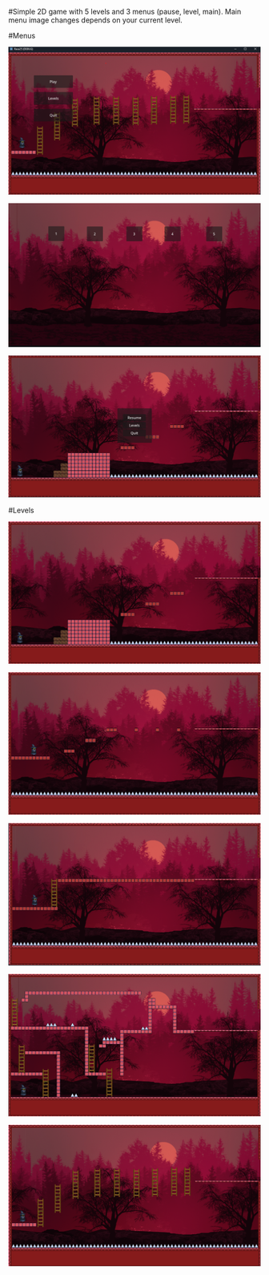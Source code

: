 #Simple 2D game with 5 levels and 3 menus (pause, level, main). Main menu image changes depends on your current level.

#Menus

![Main](Images/main.png)

![Level](Images/levels.png)

![Pause](Images/pause.png)

#Levels

![1](Images/1.png)

![2](Images/2.png)

![3](Images/3.png)

![4](Images/4.png)

![5](Images/5.png)
